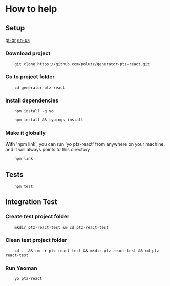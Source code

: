 # How to help


## Setup

[pt-br](https://github.com/polutz/generator-ptz-react/docs/contribute.pt-br.md)
[en-us](https://github.com/polutz/generator-ptz-react/docs/contribute.md)

### Download project
```
    git clone https://github.com/polutz/generator-ptz-react.git
```

### Go to project folder
```
    cd generator-ptz-react
```

### Install dependencies
```
    npm install -g yo
```

```
    npm install && typings install
```

### Make it globally

With 'npm link', you can run 'yo ptz-react' from anywhere on your machine,
and it will always points to this directory

```
    npm link
```


## Tests
```
    npm test
```

## Integration Test

### Create test project folder
```
    mkdir ptz-react-test && cd ptz-react-test 
```

### Clean test project folder
```
    cd .. && rm -r ptz-react-test && mkdir ptz-react-test && cd ptz-react-test
```

### Run Yeoman
```
    yo ptz-react
```
